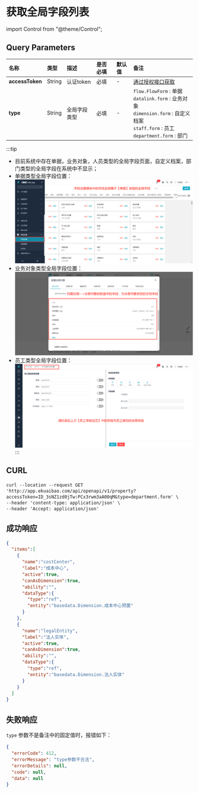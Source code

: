 # 获取全局字段列表

import Control from "@theme/Control";

<Control
method="GET"
url="/api/openapi/v1/property"
/>

## Query Parameters

| 名称 | 类型 | 描述 | 是否必填 | 默认值 | 备注 |
| :--- | :--- | :--- | :--- |:--- | :--- |
| **accessToken** | String | 认证token  | 必填  | - | [通过授权接口获取](/docs/open-api/getting-started/auth) |
| **type**        | String | 全局字段类型 | 必填  | - | `flow.FlowForm` : 单据<br/>`datalink.form` : 业务对象<br/>`dimension.form` : 自定义档案<br/>`staff.form` : 员工<br/>`department.form` : 部门 | 

:::tip
 - 目前系统中存在单据，业务对象，人员类型的全局字段页面，自定义档案，部门类型的全局字段在系统中不显示；
 - 单据类型全局字段位置：
   ![单据类型全局字段](images/单据类型全局字段.png)
 - 业务对象类型全局字段位置：
   ![业务对象类型全局字段](images/业务对象类型全局字段.png)
 - 员工类型全局字段位置：
   ![员工类型全局字段](images/员工类型全局字段.png)
:::

## CURL
```shell
curl --location --request GET 'http://app.ekuaibao.com/api/openapi/v1/property?accessToken=ID_3sNZ1zd0jTw:PCx3rwm3aA00qM&type=department.form' \
--header 'content-type: application/json' \
--header 'Accept: application/json'
```

## 成功响应
```json
{
  "items":[
    {
      "name":"costCenter",
      "label":"成本中心",
      "active":true,
      "canAsDimension":true,
      "ability":"",
      "dataType":{
        "type":"ref",
        "entity":"basedata.Dimension.成本中心预置"
      }
    },
    {
      "name":"legalEntity",
      "label":"法人实体",
      "active":true,
      "canAsDimension":true,
      "ability":"",
      "dataType":{
        "type":"ref",
        "entity":"basedata.Dimension.法人实体"
      }
    }
  ]
}
```

## 失败响应
`type` 参数不是备注中的固定值时，报错如下：
```json
{
  "errorCode": 412,
  "errorMessage": "type参数不合法",
  "errorDetails": null,
  "code": null,
  "data": null
}
```

